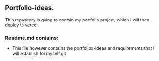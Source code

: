 ## Portfolio-ideas.

 This repository is going to contain my portfolio project, which I will then deploy to vercel.

### Readme.md contains: 
- This file however contains the portfolioo-ideas and requirements that I will establish for myself.git 